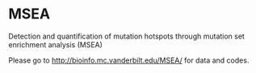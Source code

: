 MSEA
====

Detection and quantification of mutation hotspots through mutation set enrichment analysis (MSEA)

Please go to http://bioinfo.mc.vanderbilt.edu/MSEA/ for data and codes.
